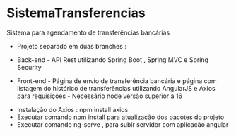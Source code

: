 # SistemaTransferencias
Sistema para agendamento de transferências bancárias

- Projeto separado em duas branches : 

* Back-end - API Rest utilizando Spring Boot , Spring MVC e Spring Security

* Front-end - Página de envio de transferência bancária e página com listagem do histórico de transferências utilizando AngularJS e Axios para requisições - Necessário node versão superior a 16
- Instalação do Axios : npm install axios
- Executar comando npm install para atualização dos pacotes do projeto
- Executar comando ng-serve , para subir servidor com aplicação angular


